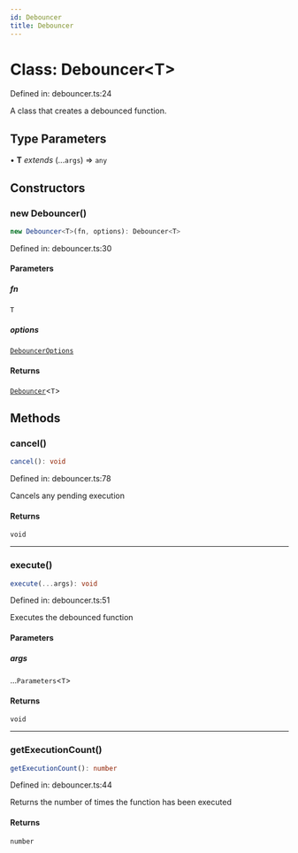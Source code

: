 ```yaml
---
id: Debouncer
title: Debouncer
---
```


<!-- DO NOT EDIT: this page is autogenerated from the type comments -->

# Class: Debouncer\<T\>

Defined in: debouncer.ts:24

A class that creates a debounced function.

## Type Parameters

• **T** *extends* (...`args`) => `any`

## Constructors

### new Debouncer()

```ts
new Debouncer<T>(fn, options): Debouncer<T>
```

Defined in: debouncer.ts:30

#### Parameters

##### fn

`T`

##### options

[`DebouncerOptions`](../interfaces/debounceroptions.md)

#### Returns

[`Debouncer`](debouncer.md)\<`T`\>

## Methods

### cancel()

```ts
cancel(): void
```

Defined in: debouncer.ts:78

Cancels any pending execution

#### Returns

`void`

***

### execute()

```ts
execute(...args): void
```

Defined in: debouncer.ts:51

Executes the debounced function

#### Parameters

##### args

...`Parameters`\<`T`\>

#### Returns

`void`

***

### getExecutionCount()

```ts
getExecutionCount(): number
```

Defined in: debouncer.ts:44

Returns the number of times the function has been executed

#### Returns

`number`
